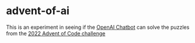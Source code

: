 # advent-of-ai

This is an experiment in seeing if the [OpenAI Chatbot](https://chat.openai.com/chat) can solve the puzzles from the [2022 Advent of Code challenge](https://adventofcode.com/2022)


